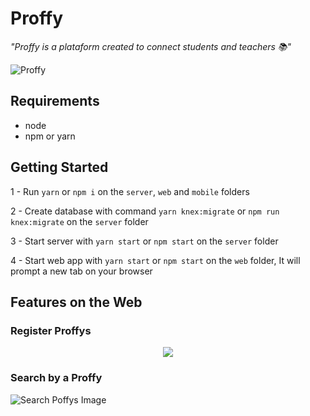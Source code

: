 # Proffy

_"Proffy is a plataform created to connect students and teachers 📚"_

![Proffy](https://user-images.githubusercontent.com/53794049/90020849-c9f18b00-dc86-11ea-98eb-3033ab7ee692.png)

## Requirements

- node
- npm or yarn

## Getting Started

1 - Run ```yarn``` or ```npm i``` on the ```server```, ```web``` and ```mobile``` folders

2 - Create database with command ```yarn knex:migrate``` or ```npm run knex:migrate``` on the ```server``` folder

3 - Start server with ```yarn start``` or ```npm start``` on the ```server``` folder

4 - Start web app with ```yarn start``` or ```npm start``` on the ```web``` folder, It will prompt a new tab on your browser

## Features on the Web

### Register Proffys

<p align="center">
  <img src="https://user-images.githubusercontent.com/53794049/90023524-36ba5480-dc8a-11ea-8a48-6023e6b7c831.png"/>
</p>

### Search by a Proffy

![Search Poffys Image](https://user-images.githubusercontent.com/53794049/90023893-a3355380-dc8a-11ea-94c0-6d7aefd77223.png)
